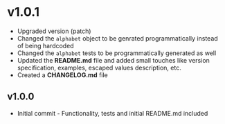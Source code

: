 v1.0.1
===============

* Upgraded version (patch)
* Changed the `alphabet` object to be genrated programmatically instead of being hardcoded
* Changed the `alphabet` tests to be programmatically generated as well
* Updated the **README.md** file and added small touches like version specification, examples, escaped values description, etc.
* Created a **CHANGELOG.md** file

v1.0.0
---------------

* Initial commit - Functionality, tests and initial README.md included